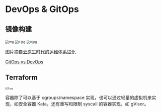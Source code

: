 # DevOps & GitOps

## 镜像构建

<img src="http://devops-1255386119.cos.ap-beijing.myqcloud.com/2023-01-08-074545.png" alt="img" style="zoom:67%;" />

<img src="http://devops-1255386119.cos.ap-beijing.myqcloud.com/2023-01-08-093952.jpg" alt="8.jpg" style="zoom:67%;" />

<img src="http://devops-1255386119.cos.ap-beijing.myqcloud.com/2023-01-08-093951.jpg" alt="9.jpg" style="zoom:67%;" />

图片摘自[云原生时代的运维体系进化](https://developer.aliyun.com/article/845278?utm_content=m_1000316488)

[GitOps vs DevOps](https://www.bunnyshell.com/blog/gitops-vs-devops)

## Terraform

<img src="http://devops-1255386119.cos.ap-beijing.myqcloud.com/2023-01-07-052503.jpg" alt="6.jpg" style="zoom: 50%;" />

容器除了可以基于 cgroups/namespace 实现，也可以通过轻量的虚拟机来实现，如安全容器 Kata，还有重写和限制 syscall 的容器实现，如 gVisor。
